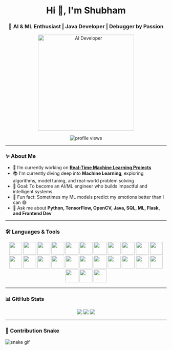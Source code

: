 <h1 align="center">Hi 👋, I'm Shubham</h1>
<h3 align="center">🚀 AI & ML Enthusiast | Java Developer | Debugger by Passion</h3>

<p align="center">
  <img src="https://media.giphy.com/media/qgQUggAC3Pfv687qPC/giphy.gif" width="300" alt="AI Developer" />
</p>

<p align="center">
  <img src="https://komarev.com/ghpvc/?username=shubham055555&label=Profile%20views&color=0e75b6&style=flat" alt="profile views" />
</p>

---

### ✨ About Me

- 🔭 I’m currently working on [**Real-Time Machine Learning Projects**](https://github.com/shubham/Facial-Emotion-Detection)  
- 📚 I'm currently diving deep into **Machine Learning**, exploring algorithms, model tuning, and real-world problem solving  
- 🎯 Goal: To become an AI/ML engineer who builds impactful and intelligent systems  
- 🎲 Fun fact: Sometimes my ML models predict my emotions better than I can 😅  
- 💬 Ask me about **Python, TensorFlow, OpenCV, Java, SQL, ML, Flask, and Frontend Dev**

---

### 🛠️ Languages & Tools

<p align="center">
  <img src="https://cdn.jsdelivr.net/gh/devicons/devicon/icons/javascript/javascript-original.svg" height="40" />
  <img src="https://cdn.jsdelivr.net/gh/devicons/devicon/icons/amazonwebservices/amazonwebservices-line-wordmark.svg" height="40" />
  <img src="https://cdn.jsdelivr.net/gh/devicons/devicon/icons/android/android-original.svg" height="40" />
  <img src="https://cdn.jsdelivr.net/gh/devicons/devicon/icons/arduino/arduino-original.svg" height="40" />
  <img src="https://cdn.jsdelivr.net/gh/devicons/devicon/icons/canva/canva-original.svg" height="40" />
  <img src="https://cdn.jsdelivr.net/gh/devicons/devicon/icons/chrome/chrome-original.svg" height="40" />
  <img src="https://cdn.jsdelivr.net/gh/devicons/devicon/icons/google/google-original.svg" height="40" />
  <img src="https://cdn.jsdelivr.net/gh/devicons/devicon/icons/googlecloud/googlecloud-original.svg" height="40" />
  <img src="https://cdn.jsdelivr.net/gh/devicons/devicon/icons/java/java-original.svg" height="40" />
  <img src="https://cdn.jsdelivr.net/gh/devicons/devicon/icons/jupyter/jupyter-original.svg" height="40" />
  <img src="https://cdn.jsdelivr.net/gh/devicons/devicon/icons/kaggle/kaggle-original.svg" height="40" />
  <img src="https://cdn.jsdelivr.net/gh/devicons/devicon/icons/linkedin/linkedin-original.svg" height="40" />
  <img src="https://cdn.jsdelivr.net/gh/devicons/devicon/icons/moodle/moodle-original.svg" height="40" />
  <img src="https://cdn.jsdelivr.net/gh/devicons/devicon/icons/numpy/numpy-original.svg" height="40" />
  <img src="https://cdn.jsdelivr.net/gh/devicons/devicon/icons/opencv/opencv-original.svg" height="40" />
  <img src="https://cdn.jsdelivr.net/gh/devicons/devicon/icons/opera/opera-original.svg" height="40" />
  <img src="https://cdn.jsdelivr.net/gh/devicons/devicon/icons/pandas/pandas-original.svg" height="40" />
  <img src="https://cdn.jsdelivr.net/gh/devicons/devicon/icons/postgresql/postgresql-original.svg" height="40" />
  <img src="https://cdn.jsdelivr.net/gh/devicons/devicon/icons/pycharm/pycharm-original.svg" height="40" />
  <img src="https://cdn.jsdelivr.net/gh/devicons/devicon/icons/pytest/pytest-original.svg" height="40" />
  <img src="https://cdn.jsdelivr.net/gh/devicons/devicon/icons/python/python-original.svg" height="40" />
  <img src="https://cdn.jsdelivr.net/gh/devicons/devicon/icons/r/r-original.svg" height="40" />
  <img src="https://cdn.jsdelivr.net/gh/devicons/devicon/icons/rstudio/rstudio-original.svg" height="40" />
  <img src="https://cdn.jsdelivr.net/gh/devicons/devicon/icons/tensorflow/tensorflow-original.svg" height="40" />
  <img src="https://cdn.jsdelivr.net/gh/devicons/devicon/icons/vscode/vscode-original.svg" height="40" />
</p>

---

### 📊 GitHub Stats

<p align="center">
  <img src="https://github-readme-stats.vercel.app/api?username=shubham055555&show_icons=true&theme=radical" />
  <img src="https://github-readme-stats.vercel.app/api/top-langs/?username=shubham055555&layout=compact&theme=radical" />
  <img src="https://streak-stats.demolab.com?user=shubham055555&theme=radical" />
</p>

---
### 🐍 Contribution Snake

![snake gif](https://github.com/shubham055555/shubham055555/blob/output/github-contribution-grid-snake.svg)

